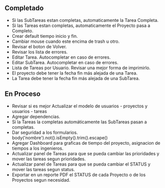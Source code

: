 ## Completado

- Si las SubTareas estan completas, automaticamente la Tarea Completa.
- Si las Tareas estan completas, automaticamente el Proyecto pasa a Completo.
- Crear default tiempo inicio y fin.
- Cambiar mouse cuando este encima de trash u otro.
- Revisar el boton de Volver.
- Revisar los lista de errores.
- Editar Tarea. Autocompletar en caso de errores.
- Editar SubTarea. Autocompletar en caso de errores.
- Lista de Tareas por Usuario. Revisar una mejor forma de imprimirlo.
- El proyecto debe tener la fecha fin más alejada de una Tarea.
- La Tarea debe tener la fecha fin más alejada de una SubTarea.

## En Proceso

- Revisar si es mejor Actualizar el modelo de usuarios - proyectos y usuarios - tareas
- Agregar dependencias.
- Si la Tareas la completas automáticamente las SubTareas pasan a completas.
- Dar seguridad a los formularios. body('nombre').not().isEmpty().trim().escape()
- Agregar Dashboard para graficas de tiempo del proyecto, asignacion de tiempos a los ingenieros.
- Actualizar panel de Tareas para que se pueda cambiar las prioridades y mover las tareas segun prioridades.
- Actualizar panel de Tareas para que se pueda cambiar el STATUS y mover las tareas segun status.
- Exportar en un reporte PDF el STATUS de cada Proyecto o de los Proyectos segun necesidad.